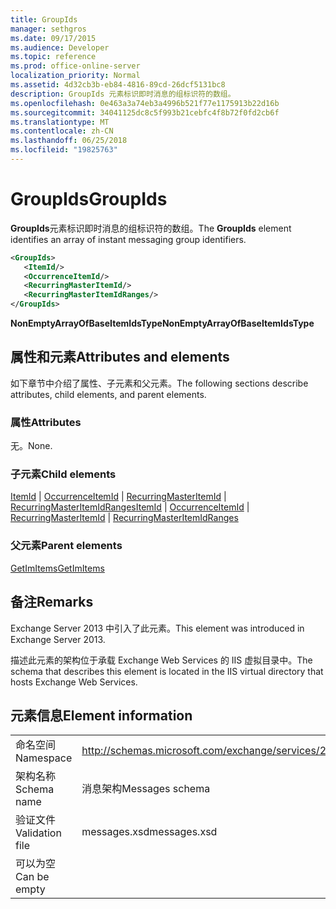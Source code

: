 ```yaml
---
title: GroupIds
manager: sethgros
ms.date: 09/17/2015
ms.audience: Developer
ms.topic: reference
ms.prod: office-online-server
localization_priority: Normal
ms.assetid: 4d32cb3b-eb84-4816-89cd-26dcf5131bc8
description: GroupIds 元素标识即时消息的组标识符的数组。
ms.openlocfilehash: 0e463a3a74eb3a4996b521f77e1175913b22d16b
ms.sourcegitcommit: 34041125dc8c5f993b21cebfc4f8b72f0fd2cb6f
ms.translationtype: MT
ms.contentlocale: zh-CN
ms.lasthandoff: 06/25/2018
ms.locfileid: "19825763"
---
```

# <a name="groupids"></a><span data-ttu-id="2b827-103">GroupIds</span><span class="sxs-lookup"><span data-stu-id="2b827-103">GroupIds</span></span>

<span data-ttu-id="2b827-104">**GroupIds**元素标识即时消息的组标识符的数组。</span><span class="sxs-lookup"><span data-stu-id="2b827-104">The **GroupIds** element identifies an array of instant messaging group identifiers.</span></span> 
  
```XML
<GroupIds>
   <ItemId/>
   <OccurrenceItemId/>
   <RecurringMasterItemId/>
   <RecurringMasterItemIdRanges/>
</GroupIds>
```

 <span data-ttu-id="2b827-105">**NonEmptyArrayOfBaseItemIdsType**</span><span class="sxs-lookup"><span data-stu-id="2b827-105">**NonEmptyArrayOfBaseItemIdsType**</span></span>
## <a name="attributes-and-elements"></a><span data-ttu-id="2b827-106">属性和元素</span><span class="sxs-lookup"><span data-stu-id="2b827-106">Attributes and elements</span></span>

<span data-ttu-id="2b827-107">如下章节中介绍了属性、子元素和父元素。</span><span class="sxs-lookup"><span data-stu-id="2b827-107">The following sections describe attributes, child elements, and parent elements.</span></span>
  
### <a name="attributes"></a><span data-ttu-id="2b827-108">属性</span><span class="sxs-lookup"><span data-stu-id="2b827-108">Attributes</span></span>

<span data-ttu-id="2b827-109">无。</span><span class="sxs-lookup"><span data-stu-id="2b827-109">None.</span></span>
  
### <a name="child-elements"></a><span data-ttu-id="2b827-110">子元素</span><span class="sxs-lookup"><span data-stu-id="2b827-110">Child elements</span></span>

<span data-ttu-id="2b827-111">[ItemId](itemid.md) | [OccurrenceItemId](occurrenceitemid.md) | [RecurringMasterItemId](recurringmasteritemid.md) | [RecurringMasterItemIdRanges](recurringmasteritemidranges.md)</span><span class="sxs-lookup"><span data-stu-id="2b827-111">[ItemId](itemid.md) | [OccurrenceItemId](occurrenceitemid.md) | [RecurringMasterItemId](recurringmasteritemid.md) | [RecurringMasterItemIdRanges](recurringmasteritemidranges.md)</span></span>
  
### <a name="parent-elements"></a><span data-ttu-id="2b827-112">父元素</span><span class="sxs-lookup"><span data-stu-id="2b827-112">Parent elements</span></span>

[<span data-ttu-id="2b827-113">GetImItems</span><span class="sxs-lookup"><span data-stu-id="2b827-113">GetImItems</span></span>](getimitems.md)
  
## <a name="remarks"></a><span data-ttu-id="2b827-114">备注</span><span class="sxs-lookup"><span data-stu-id="2b827-114">Remarks</span></span>

<span data-ttu-id="2b827-115">Exchange Server 2013 中引入了此元素。</span><span class="sxs-lookup"><span data-stu-id="2b827-115">This element was introduced in Exchange Server 2013.</span></span>
  
<span data-ttu-id="2b827-116">描述此元素的架构位于承载 Exchange Web Services 的 IIS 虚拟目录中。</span><span class="sxs-lookup"><span data-stu-id="2b827-116">The schema that describes this element is located in the IIS virtual directory that hosts Exchange Web Services.</span></span>
  
## <a name="element-information"></a><span data-ttu-id="2b827-117">元素信息</span><span class="sxs-lookup"><span data-stu-id="2b827-117">Element information</span></span>

|||
|:-----|:-----|
|<span data-ttu-id="2b827-118">命名空间</span><span class="sxs-lookup"><span data-stu-id="2b827-118">Namespace</span></span>  <br/> |http://schemas.microsoft.com/exchange/services/2006/messages  <br/> |
|<span data-ttu-id="2b827-119">架构名称</span><span class="sxs-lookup"><span data-stu-id="2b827-119">Schema name</span></span>  <br/> |<span data-ttu-id="2b827-120">消息架构</span><span class="sxs-lookup"><span data-stu-id="2b827-120">Messages schema</span></span>  <br/> |
|<span data-ttu-id="2b827-121">验证文件</span><span class="sxs-lookup"><span data-stu-id="2b827-121">Validation file</span></span>  <br/> |<span data-ttu-id="2b827-122">messages.xsd</span><span class="sxs-lookup"><span data-stu-id="2b827-122">messages.xsd</span></span>  <br/> |
|<span data-ttu-id="2b827-123">可以为空</span><span class="sxs-lookup"><span data-stu-id="2b827-123">Can be empty</span></span>  <br/> ||
   

